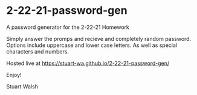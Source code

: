 # 2-22-21-password-gen
A password generator for the 2-22-21 Homework

Simply answer the promps and recieve and completely random password. Options include uppercase and lower case letters. As well as special characters and numbers. 

Hosted live at https://stuart-wa.github.io/2-22-21-password-gen/

<blockquote class="imgur-embed-pub" lang="en" data-id="a/kKmtUQQ" data-context="false" ><a href="//imgur.com/a/kKmtUQQ"></a></blockquote><script async src="//s.imgur.com/min/embed.js" charset="utf-8"></script>


Enjoy!

Stuart Walsh
